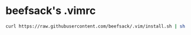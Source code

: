 beefsack's .vimrc
=================

```bash
curl https://raw.githubusercontent.com/beefsack/.vim/install.sh | sh
```
